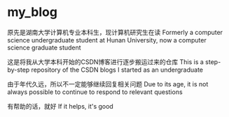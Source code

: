 # my_blog

原先是湖南大学计算机专业本科生，现计算机研究生在读
Formerly a computer science undergraduate student at Hunan University, now a computer science graduate student

这是将我从大学本科开始的CSDN博客进行逐步搬运过来的仓库
This is a step-by-step repository of the CSDN blogs I started as an undergraduate

由于年代久远，所以不一定能够继续回复相关问题
Due to its age, it is not always possible to continue to respond to relevant questions

有帮助的话，就好
If it helps, it's good
